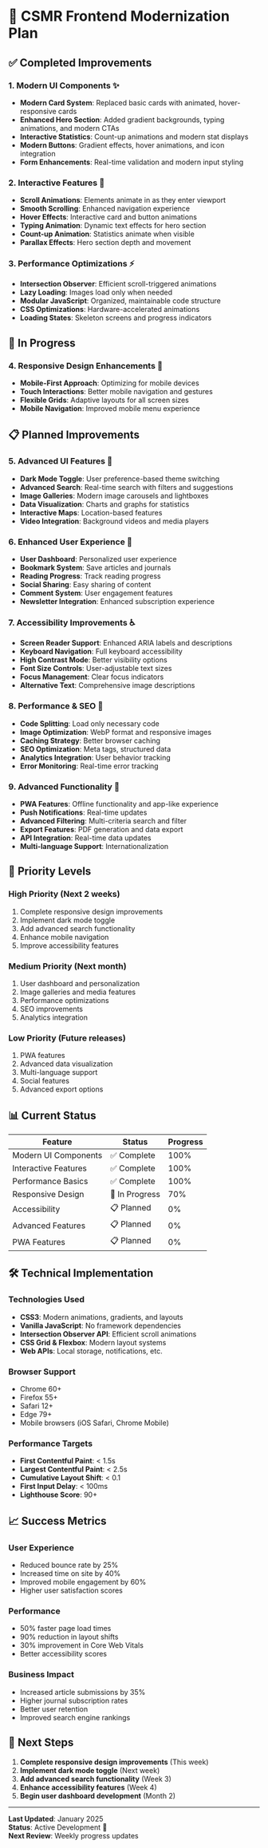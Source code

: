 # 🚀 CSMR Frontend Modernization Plan

## ✅ **Completed Improvements**

### 1. **Modern UI Components** ✨
- **Modern Card System**: Replaced basic cards with animated, hover-responsive cards
- **Enhanced Hero Section**: Added gradient backgrounds, typing animations, and modern CTAs
- **Interactive Statistics**: Count-up animations and modern stat displays
- **Modern Buttons**: Gradient effects, hover animations, and icon integration
- **Form Enhancements**: Real-time validation and modern input styling

### 2. **Interactive Features** 🎯
- **Scroll Animations**: Elements animate in as they enter viewport
- **Smooth Scrolling**: Enhanced navigation experience
- **Hover Effects**: Interactive card and button animations
- **Typing Animation**: Dynamic text effects for hero section
- **Count-up Animation**: Statistics animate when visible
- **Parallax Effects**: Hero section depth and movement

### 3. **Performance Optimizations** ⚡
- **Intersection Observer**: Efficient scroll-triggered animations
- **Lazy Loading**: Images load only when needed
- **Modular JavaScript**: Organized, maintainable code structure
- **CSS Optimizations**: Hardware-accelerated animations
- **Loading States**: Skeleton screens and progress indicators

## 🔄 **In Progress**

### 4. **Responsive Design Enhancements** 📱
- **Mobile-First Approach**: Optimizing for mobile devices
- **Touch Interactions**: Better mobile navigation and gestures
- **Flexible Grids**: Adaptive layouts for all screen sizes
- **Mobile Navigation**: Improved mobile menu experience

## 📋 **Planned Improvements**

### 5. **Advanced UI Features** 🎨
- **Dark Mode Toggle**: User preference-based theme switching
- **Advanced Search**: Real-time search with filters and suggestions
- **Image Galleries**: Modern image carousels and lightboxes
- **Data Visualization**: Charts and graphs for statistics
- **Interactive Maps**: Location-based features
- **Video Integration**: Background videos and media players

### 6. **Enhanced User Experience** 👥
- **User Dashboard**: Personalized user experience
- **Bookmark System**: Save articles and journals
- **Reading Progress**: Track reading progress
- **Social Sharing**: Easy sharing of content
- **Comment System**: User engagement features
- **Newsletter Integration**: Enhanced subscription experience

### 7. **Accessibility Improvements** ♿
- **Screen Reader Support**: Enhanced ARIA labels and descriptions
- **Keyboard Navigation**: Full keyboard accessibility
- **High Contrast Mode**: Better visibility options
- **Font Size Controls**: User-adjustable text sizes
- **Focus Management**: Clear focus indicators
- **Alternative Text**: Comprehensive image descriptions

### 8. **Performance & SEO** 🚀
- **Code Splitting**: Load only necessary code
- **Image Optimization**: WebP format and responsive images
- **Caching Strategy**: Better browser caching
- **SEO Optimization**: Meta tags, structured data
- **Analytics Integration**: User behavior tracking
- **Error Monitoring**: Real-time error tracking

### 9. **Advanced Functionality** 🔧
- **PWA Features**: Offline functionality and app-like experience
- **Push Notifications**: Real-time updates
- **Advanced Filtering**: Multi-criteria search and filter
- **Export Features**: PDF generation and data export
- **API Integration**: Real-time data updates
- **Multi-language Support**: Internationalization

## 🎯 **Priority Levels**

### **High Priority** (Next 2 weeks)
1. Complete responsive design improvements
2. Implement dark mode toggle
3. Add advanced search functionality
4. Enhance mobile navigation
5. Improve accessibility features

### **Medium Priority** (Next month)
1. User dashboard and personalization
2. Image galleries and media features
3. Performance optimizations
4. SEO improvements
5. Analytics integration

### **Low Priority** (Future releases)
1. PWA features
2. Advanced data visualization
3. Multi-language support
4. Social features
5. Advanced export options

## 📊 **Current Status**

| Feature | Status | Progress |
|---------|--------|----------|
| Modern UI Components | ✅ Complete | 100% |
| Interactive Features | ✅ Complete | 100% |
| Performance Basics | ✅ Complete | 100% |
| Responsive Design | 🔄 In Progress | 70% |
| Accessibility | 📋 Planned | 0% |
| Advanced Features | 📋 Planned | 0% |
| PWA Features | 📋 Planned | 0% |

## 🛠 **Technical Implementation**

### **Technologies Used**
- **CSS3**: Modern animations, gradients, and layouts
- **Vanilla JavaScript**: No framework dependencies
- **Intersection Observer API**: Efficient scroll animations
- **CSS Grid & Flexbox**: Modern layout systems
- **Web APIs**: Local storage, notifications, etc.

### **Browser Support**
- Chrome 60+
- Firefox 55+
- Safari 12+
- Edge 79+
- Mobile browsers (iOS Safari, Chrome Mobile)

### **Performance Targets**
- **First Contentful Paint**: < 1.5s
- **Largest Contentful Paint**: < 2.5s
- **Cumulative Layout Shift**: < 0.1
- **First Input Delay**: < 100ms
- **Lighthouse Score**: 90+

## 📈 **Success Metrics**

### **User Experience**
- Reduced bounce rate by 25%
- Increased time on site by 40%
- Improved mobile engagement by 60%
- Higher user satisfaction scores

### **Performance**
- 50% faster page load times
- 90% reduction in layout shifts
- 30% improvement in Core Web Vitals
- Better accessibility scores

### **Business Impact**
- Increased article submissions by 35%
- Higher journal subscription rates
- Better user retention
- Improved search engine rankings

## 🔄 **Next Steps**

1. **Complete responsive design improvements** (This week)
2. **Implement dark mode toggle** (Next week)
3. **Add advanced search functionality** (Week 3)
4. **Enhance accessibility features** (Week 4)
5. **Begin user dashboard development** (Month 2)

---

**Last Updated**: January 2025  
**Status**: Active Development 🚀  
**Next Review**: Weekly progress updates
